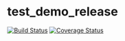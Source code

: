 # test_demo_release

[![Build Status](https://travis-ci.org/aimer12/test_demo_release.svg?branch=master)](https://travis-ci.org/aimer12/test_demo_release)
[![Coverage Status](https://coveralls.io/repos/aimer12/test_demo_release/badge.svg?branch=master)](https://coveralls.io/r/<account>/<repository>?branch=master)
